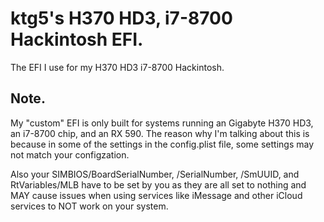 # ktg5's H370 HD3, i7-8700 Hackintosh EFI.
The EFI I use for my H370 HD3 i7-8700 Hackintosh.

## Note.
My "custom" EFI is only built for systems running an Gigabyte H370 HD3, an i7-8700 chip, and an RX 590. The reason why I'm talking about this is because in some of the settings in the config.plist file, some settings may not match your configzation.

Also your SIMBIOS/BoardSerialNumber, /SerialNumber, /SmUUID, and RtVariables/MLB have to be set by you as they are all set to nothing and MAY cause issues when using services like iMessage and other iCloud services to NOT work on your system.
